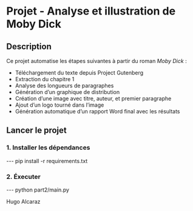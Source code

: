 # Projet - Analyse et illustration de Moby Dick

## Description

Ce projet automatise les étapes suivantes à partir du roman *Moby Dick* :
- Téléchargement du texte depuis Project Gutenberg
- Extraction du chapitre 1
- Analyse des longueurs de paragraphes
- Génération d’un graphique de distribution
- Création d’une image avec titre, auteur, et premier paragraphe
- Ajout d’un logo tourné dans l’image
- Génération automatique d’un rapport Word final avec les résultats

##  Lancer le projet

### 1. Installer les dépendances

--- pip install -r requirements.txt

### 2. Éxecuter 

--- python part2/main.py


Hugo Alcaraz
